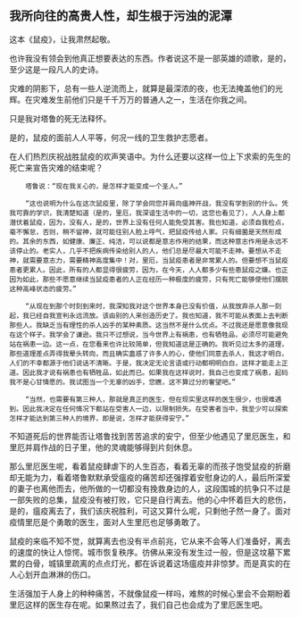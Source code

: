 
## 我所向往的高贵人性，却生根于污浊的泥潭

这本《鼠疫》，让我肃然起敬。

也许我没有领会到他真正想要表达的东西。作者说这不是一部英雄的颂歌，是的，至少这是一段凡人的史诗。

灾难的阴影下，总有一些人逆流而上，就算是最深浓的夜，也无法掩盖他们的光辉。在灾难发生前他们只是千千万万的普通人之一，生活在你我之间。

只是我对塔鲁的死无法释怀。

是的，鼠疫的面前人人平等，何况一线的卫生救护志愿者。

在人们热烈庆祝战胜鼠疫的欢声笑语中。为什么还要以这样一位上下求索的先生的死亡来宣告灾难的结束呢？

```
    塔鲁说：“现在我关心的，是怎样才能变成一个圣人。”

    “这也说明为什么在这次鼠疫里，除了学会同您并肩向瘟神开战，我没有学到别的什么。凭我可靠的学识，我清楚知道（是的，里厄，我深谙生活中的一切，这您也看见了），人人身上都潜伏着鼠疫，因为，没有人，是的，世界上没有任何人能免受其害。我也知道，必须自我检点，毫不懈怠，否则，稍不留神，就可能往别人脸上呼气，把鼠疫传给人家。只有细菌是天然形成的。其余的东西，如健康、廉正、纯洁，可以说都是意志作用的结果，而这种意志作用是永远不该停止的。老实人，几乎不把疾病传染给别人的人，他们总是尽最大可能不走神。要想从不走神，就需要意志力，需要精神高度集中！对，里厄，当鼠疫患者是非常累人的。但要想不当鼠疫患者更累人。因此，所有的人都显得很疲劳，因为，在今天，人人都多少有些患鼠疫之嫌。也正因为如此，那些不愿意继续当鼠疫患者的人正在经历一种极度的疲劳，只有死亡能够使他们摆脱这种高峰状态的疲劳。”

    “从现在到那个时刻到来时，我深知我对这个世界本身已没有价值，从我放弃杀人那一刻起，我已经自我宣判永远流放。该由别的人来创造历史了。我也知道，我不可能从表面上去判断那些人。我缺乏当有理性的杀人凶手的某种素质。这当然不是什么优点。不过我还是愿意像我现在这个样子。我学会了谦逊。我只不过想说，当今世界上有祸患，也有牺牲品，必须尽可能避免站在祸患一边。这一点，在您看来也许比较简单，但我知道这是正确的。我听见过太多的道理，那些道理差点弄得我晕头转向，而且确实蛊惑了许多人的心，使他们同意去杀人，我这才明白，人们的不幸都源于他们说话不清晰。于是，我决定无论言语或行动都明明白白，这样才能走上正道。因此我才说有祸患也有牺牲品，如此而已。如果我在这样说时，我自己也变成了祸患，起码我不是心甘情愿的。我试图当一个无辜的凶手，您瞧，这不算过分的奢望吧。”

    “当然，也需要有第三种人，那就是真正的医生，但在现实里这样的医生很少，也很难遇到。因此我决定在任何情况下都站在受害人一边，以限制损失。在受害者当中，我至少可以探索怎样才能达到第三种人的境界，即是说，怎样才能获得安宁。”
```

不知道死后的世界能否让塔鲁找到苦苦追求的安宁，但至少他遇见了里厄医生，和里厄并肩作战的日子里，他的灵魂能够得到片刻休息。

那么里厄医生呢，看着鼠疫肆虐下的人生百态，看着无辜的而孩子饱受鼠疫的折磨却无能为力，看着塔鲁默默承受瘟疫的痛苦却还强撑着安慰身边的人，最后所深爱的妻子也离他而去，他所做的一切都没有挽救身边的人，这段围城的抗争只不过是一部失败的总集，鼠疫没有被打败，它只是自行离去。他的心中怀着巨大的悲伤，是的，瘟疫离去了，我们该庆祝胜利，可这又算什么呢，只剩他孑然一身了。面对疫情里厄是个勇敢的医生，面对人生里厄也足够勇敢了。

鼠疫的来临不知不觉，就算离去也没有半点前兆，它从来不会等人们准备好，离去的速度的快让人惊愕。城市恢复秩序。彷佛从来没有发生过一般，但是这坟墓下累累的白骨，城镇里疏离的点点灯光，都在诉说着这场瘟疫并非惊梦。而是真实的在人心划开血淋淋的伤口。

生活强加于人身上的种种痛苦，不就像鼠疫一样吗，难熬的时候心里会不会期盼着里厄这样的医生存在呢。如果熬过去了，我们自己也会成为了里厄医生吧。

